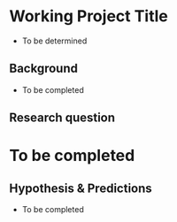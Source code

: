 # Working Project Title
* To be determined

## Background
* To be completed

## Research question
# To be completed

## Hypothesis & Predictions
* To be completed
